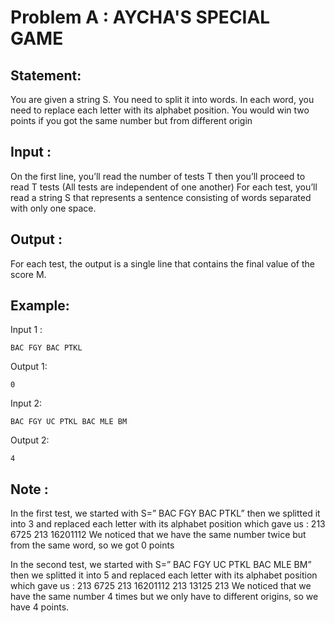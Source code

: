 # Problem A : AYCHA'S SPECIAL GAME

## Statement:



You are given a string S. You need to split it into words. In each word, you need to replace each letter with its alphabet position.
You would win two points if you got the same number but from different origin



## Input :
On the first line, you’ll read the number of tests T then you’ll proceed to read T tests (All tests are independent of one another)
For each test, you’ll read a string S that represents a sentence consisting of words separated with only one space.



## Output :
For each test, the output is a single line that contains the final value of the score M.

## Example:
Input 1 :  

```
BAC FGY BAC PTKL   
```

Output 1:  

```
0    
```

Input 2:  

```
BAC FGY UC PTKL BAC MLE BM  
```

Output 2:  

```
4  
```



## Note :

In the first test, we started with S=” BAC FGY BAC PTKL” then we splitted it into 3 and replaced each letter with its alphabet position which gave us : 213 6725 213 16201112
We noticed that we have the same number twice but from the same word, so we got 0 points

In the second test, we started with S=” BAC FGY UC PTKL BAC MLE BM” then we splitted it into 5 and replaced each letter with its alphabet position which gave us : 213 6725 213 16201112 213 13125 213
We noticed that we have the same number 4 times but we only have to different origins, so we have 4 points.

